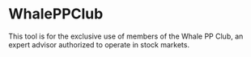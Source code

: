 # WhalePPClub
This tool is for the exclusive use of members of the Whale PP Club, an expert advisor authorized to operate in stock markets.
